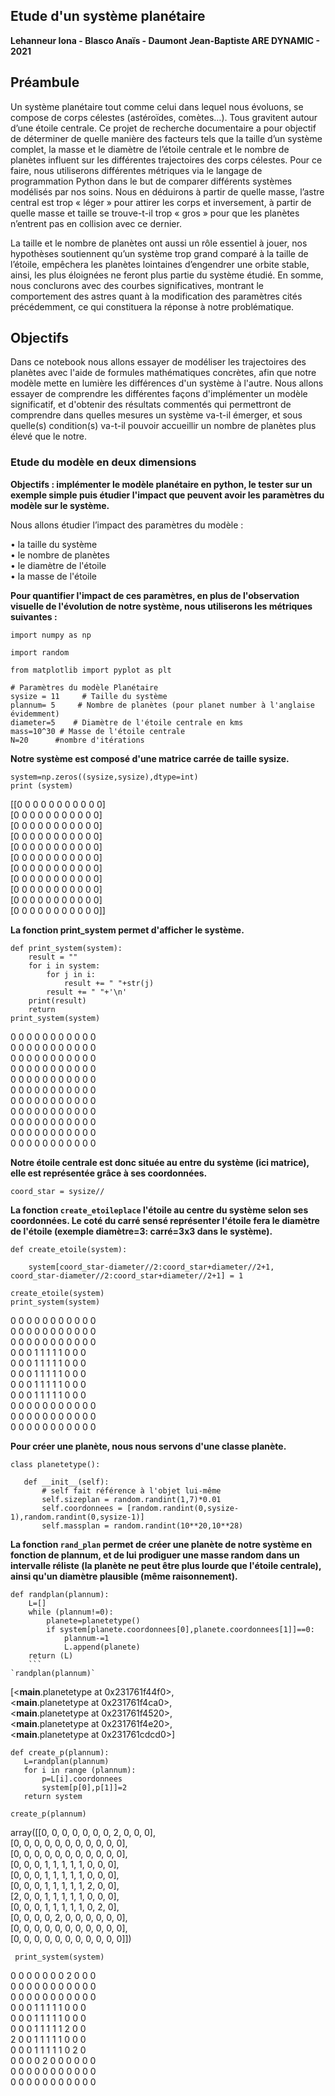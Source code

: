 ## Etude d'un système planétaire
**Lehanneur Iona - Blasco Anaïs - Daumont Jean-Baptiste ARE DYNAMIC - 2021**


## Préambule

Un système planétaire tout comme celui dans lequel nous évoluons, se compose de corps célestes (astéroïdes, comètes…). Tous gravitent autour d’une étoile centrale. Ce projet de recherche documentaire a pour objectif de déterminer de quelle manière des facteurs tels que la taille d’un système complet, la masse et le diamètre de l’étoile centrale et le nombre de planètes influent sur les différentes trajectoires des corps célestes. Pour ce faire, nous utiliserons différentes métriques via le langage de programmation Python dans le but de comparer différents systèmes modélisés par nos soins. Nous en déduirons à partir de quelle masse, l’astre central est trop « léger » pour attirer les corps et inversement, à partir de quelle masse et taille se trouve-t-il trop « gros » pour que les planètes n’entrent pas en collision avec ce dernier.

 La taille et le nombre de planètes ont aussi un rôle essentiel à jouer, nos hypothèses soutiennent qu’un système trop grand comparé à la taille de l’étoile, empêchera les planètes lointaines d’engendrer une orbite stable, ainsi, les plus éloignées ne feront plus partie du système étudié. En somme, nous conclurons avec des courbes significatives, montrant le comportement des astres quant à la modification des paramètres cités précédemment, ce qui constituera la réponse à notre problématique.

## Objectifs


Dans ce notebook nous allons essayer de modéliser les trajectoires des planètes avec l'aide de formules mathématiques concrètes, afin que notre modèle mette en lumière les différences d'un système à l'autre. Nous allons essayer de comprendre les différentes façons d'implémenter un modèle significatif, et d'obtenir des résultats commentés qui permettront de comprendre dans quelles mesures un système va-t-il émerger, et sous quelle(s) condition(s) va-t-il pouvoir accueillir un nombre de planètes plus élevé que le notre.


### Etude du modèle en deux dimensions


**Objectifs : implémenter le modèle planétaire en python, le tester sur un exemple simple puis étudier l'impact que peuvent avoir les paramètres du modèle sur le système.**

Nous allons étudier l’impact des paramètres du modèle :

 • la taille du système                                                                                                                                                      
 • le nombre de planètes                                                                                                                                                         
 • le diamètre de l'étoile                                                                                                                                                       
 • la masse de l'étoile                                                                                                                                                         

**Pour quantifier l'impact de ces paramètres, en plus de l'observation visuelle de l'évolution de notre système, nous utiliserons les métriques suivantes :**
```
import numpy as np

import random

from matplotlib import pyplot as plt

# Paramètres du modèle Planétaire
sysize = 11     # Taille du système
plannum= 5     # Nombre de planètes (pour planet number à l'anglaise évidemment)
diameter=5    # Diamètre de l'étoile centrale en kms
mass=10^30 # Masse de l'étoile centrale
N=20      #nombre d'itérations
```

**Notre système est composé d'une matrice carrée de taille sysize.**

```
system=np.zeros((sysize,sysize),dtype=int)
print (system)
```

[[0 0 0 0 0 0 0 0 0 0 0]                                                                                                                                                         
  [0 0 0 0 0 0 0 0 0 0 0]                                                                                                                                                       
  [0 0 0 0 0 0 0 0 0 0 0]                                                                                                                                                       
  [0 0 0 0 0 0 0 0 0 0 0]                                                                                                                                                       
  [0 0 0 0 0 0 0 0 0 0 0]                                                                                                                                                       
  [0 0 0 0 0 0 0 0 0 0 0]                                                                                                                                                       
  [0 0 0 0 0 0 0 0 0 0 0]                                                                                                                                                       
  [0 0 0 0 0 0 0 0 0 0 0]                                                                                                                                                       
  [0 0 0 0 0 0 0 0 0 0 0]                                                                                                                                                       
  [0 0 0 0 0 0 0 0 0 0 0]                                                                                                                                                       
  [0 0 0 0 0 0 0 0 0 0 0]]                                                                                                                                                      

**La fonction print_system permet d'afficher le système.**                                                                                                                   
```
def print_system(system):
    result = ""
    for i in system:
        for j in i:
            result += " "+str(j)
        result += " "+'\n'
    print(result)
    return
print_system(system)
```

0 0 0 0 0 0 0 0 0 0 0     
 0 0 0 0 0 0 0 0 0 0 0     
 0 0 0 0 0 0 0 0 0 0 0     
 0 0 0 0 0 0 0 0 0 0 0     
 0 0 0 0 0 0 0 0 0 0 0     
 0 0 0 0 0 0 0 0 0 0 0     
 0 0 0 0 0 0 0 0 0 0 0     
 0 0 0 0 0 0 0 0 0 0 0     
 0 0 0 0 0 0 0 0 0 0 0     
 0 0 0 0 0 0 0 0 0 0 0     
 0 0 0 0 0 0 0 0 0 0 0    
 
**Notre étoile centrale est donc située au entre du système (ici matrice), elle est représentée grâce à ses coordonnées.**
```
coord_star = sysize//
```
**La fonction `create_etoileplace` l'étoile au centre du système selon ses coordonnées. Le coté du carré sensé représenter l'étoile fera le diamètre de l'étoile (exemple diamètre=3: carré=3x3 dans le système).**

```
def create_etoile(system):
    
    system[coord_star-diameter//2:coord_star+diameter//2+1, coord_star-diameter//2:coord_star+diameter//2+1] = 1
```
`create_etoile(system)`    
`print_system(system)`

0 0 0 0 0 0 0 0 0 0 0      
 0 0 0 0 0 0 0 0 0 0 0     
 0 0 0 0 0 0 0 0 0 0 0     
 0 0 0 1 1 1 1 1 0 0 0      
 0 0 0 1 1 1 1 1 0 0 0     
 0 0 0 1 1 1 1 1 0 0 0     
 0 0 0 1 1 1 1 1 0 0 0     
 0 0 0 1 1 1 1 1 0 0 0     
 0 0 0 0 0 0 0 0 0 0 0     
 0 0 0 0 0 0 0 0 0 0 0     
 0 0 0 0 0 0 0 0 0 0 0
 
 **Pour créer une planète, nous nous servons d'une classe planète.**
 ```
 class planetetype():

    def __init__(self):
        # self fait référence à l'objet lui-même
        self.sizeplan = random.randint(1,7)*0.01
        self.coordonnees = [random.randint(0,sysize-1),random.randint(0,sysize-1)]
        self.massplan = random.randint(10**20,10**28)
 ```
 **La fonction `rand_plan` permet de créer une planète de notre système en fonction de plannum, et de lui prodiguer une masse random dans un intervalle réliste (la planète ne peut être plus lourde que l'étoile centrale), ainsi qu'un diamètre plausible (même raisonnement).**
 
```
def randplan(plannum):
    L=[]
    while (plannum!=0):
        planete=planetetype()
        if system[planete.coordonnees[0],planete.coordonnees[1]]==0:
            plannum-=1
            L.append(planete)
    return (L)
    ```
`randplan(plannum)`
```
[<__main__.planetetype at 0x231761f44f0>,    
 <__main__.planetetype at 0x231761f4ca0>,    
 <__main__.planetetype at 0x231761f4520>,    
 <__main__.planetetype at 0x231761f4e20>,    
 <__main__.planetetype at 0x231761cdcd0>] 
 
 ```
def create_p(plannum):
    L=randplan(plannum)
    for i in range (plannum):
        p=L[i].coordonnees
        system[p[0],p[1]]=2
    return system 
 ```
  ```
  create_p(plannum)
   ```
 array([[0, 0, 0, 0, 0, 0, 0, 2, 0, 0, 0],    
       [0, 0, 0, 0, 0, 0, 0, 0, 0, 0, 0],    
       [0, 0, 0, 0, 0, 0, 0, 0, 0, 0, 0],    
       [0, 0, 0, 1, 1, 1, 1, 1, 0, 0, 0],    
       [0, 0, 0, 1, 1, 1, 1, 1, 0, 0, 0],     
       [0, 0, 0, 1, 1, 1, 1, 1, 2, 0, 0],     
       [2, 0, 0, 1, 1, 1, 1, 1, 0, 0, 0],     
       [0, 0, 0, 1, 1, 1, 1, 1, 0, 2, 0],     
       [0, 0, 0, 0, 2, 0, 0, 0, 0, 0, 0],     
       [0, 0, 0, 0, 0, 0, 0, 0, 0, 0, 0],     
       [0, 0, 0, 0, 0, 0, 0, 0, 0, 0, 0]])   
```
 print_system(system)
```
 0 0 0 0 0 0 0 2 0 0 0      
 0 0 0 0 0 0 0 0 0 0 0     
 0 0 0 0 0 0 0 0 0 0 0      
 0 0 0 1 1 1 1 1 0 0 0     
 0 0 0 1 1 1 1 1 0 0 0      
 0 0 0 1 1 1 1 1 2 0 0     
 2 0 0 1 1 1 1 1 0 0 0      
 0 0 0 1 1 1 1 1 0 2 0       
 0 0 0 0 2 0 0 0 0 0 0      
 0 0 0 0 0 0 0 0 0 0 0       
 0 0 0 0 0 0 0 0 0 0 0      
 
